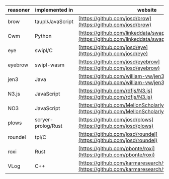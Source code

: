 | reasoner | implemented in | website |
| --------- | ---------- | ----------- |
| brow | taupl/JavaScript | [https://github.com/josd/brow](https://github.com/josd/brow) |
| Cwm | Python | [https://github.com/linkeddata/swap](https://github.com/linkeddata/swap) |
| eye | swipl/C | [https://github.com/josd/eye](https://github.com/josd/eye) |
| eyebrow | swipl-wasm | [https://github.com/josd/eyebrow](https://github.com/josd/eyebrow) |
| jen3 | Java | [https://github.com/william-vw/jen3](https://github.com/william-vw/jen3) |
| N3.js | JavaScript | [https://github.com/rdfjs/N3.js](https://github.com/rdfjs/N3.js) |
| NO3 | JavaScript | [https://github.com/MellonScholarlyCommunication/NO3](https://github.com/MellonScholarlyCommunication/NO3) |
| plows | scryer-prolog/Rust | [https://github.com/josd/plows](https://github.com/josd/plows) |
| roundel | tpl/C | [https://github.com/josd/roundel](https://github.com/josd/roundel) |
| roxi | Rust | [https://github.com/pbonte/roxi](https://github.com/pbonte/roxi) |
| VLog | C++ | [https://github.com/karmaresearch/vlog](https://github.com/karmaresearch/vlog) |
